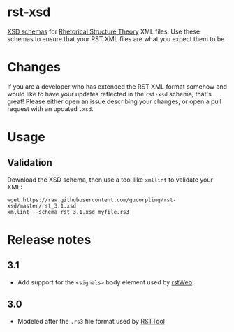 # rst-xsd
[XSD schemas](https://en.wikipedia.org/wiki/XML_Schema_%28W3C%29) for 
[Rhetorical Structure Theory](https://en.wikipedia.org/wiki/Rhetorical_structure_theory)
XML files. Use these schemas to ensure that your RST XML files are what you
expect them to be.

# Changes
If you are a developer who has extended the RST XML format somehow and would
like to have your updates reflected in the `rst-xsd` schema, that's great!
Please either open an issue describing your changes, or open a pull request with
an updated `.xsd`.

# Usage

## Validation
Download the XSD schema, then use a tool like `xmllint` to validate your XML:

```
wget https://raw.githubusercontent.com/gucorpling/rst-xsd/master/rst_3.1.xsd
xmllint --schema rst_3.1.xsd myfile.rs3
```

# Release notes 
## 3.1
- Add support for the `<signals>` body element used by
  [rstWeb](http://github.com/amir-zeldes/rstWeb).

## 3.0
- Modeled after the `.rs3` file format used by
  [RSTTool](http://www.wagsoft.com/RSTTool/)

